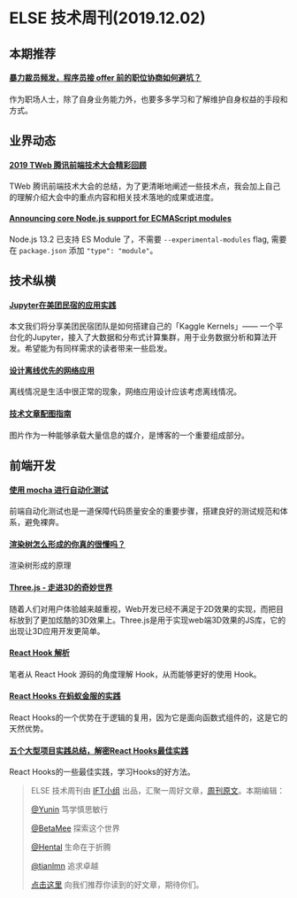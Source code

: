 # ELSE 技术周刊(2019.12.02)

## 本期推荐

#### [暴力裁员频发，程序员接 offer 前的职位协商如何避坑？](https://mp.weixin.qq.com/s/xbLNcyH8k9AzhRnByGCb1Q)

作为职场人士，除了自身业务能力外，也要多多学习和了解维护自身权益的手段和方式。

## 业界动态

#### [2019 TWeb 腾讯前端技术大会精彩回顾](https://mp.weixin.qq.com/s/RKgnFiCdOhtiBbEjawAAAA)
TWeb 腾讯前端技术大会的总结，为了更清晰地阐述一些技术点，我会加上自己的理解介绍大会中的重点内容和相关技术落地的成果或进度。

#### [Announcing core Node.js support for ECMAScript modules](https://medium.com/@nodejs/announcing-core-node-js-support-for-ecmascript-modules-c5d6dc29b663)

Node.js 13.2 已支持 ES Module 了，不需要 `--experimental-modules` flag, 需要在 `package.json` 添加 `"type": "module"`。

## 技术纵横

#### [Jupyter在美团民宿的应用实践](https://tech.meituan.com/2019/11/21/application-practice-jupyter.html)
本文我们将分享美团民宿团队是如何搭建自己的「Kaggle Kernels」—— 一个平台化的Jupyter，接入了大数据和分布式计算集群，用于业务数据分析和算法开发。希望能为有同样需求的读者带来一些启发。

#### [设计离线优先的网络应用](https://juejin.im/post/5dd608eef265da47f12cb018)
离线情况是生活中很正常的现象，网络应用设计应该考虑离线情况。

#### [技术文章配图指南](https://draveness.me/sketch-and-sketch)

图片作为一种能够承载大量信息的媒介，是博客的一个重要组成部分。

## 前端开发

#### [使用 mocha 进行自动化测试](https://mp.weixin.qq.com/s/ILbU5Wr7uCIAxEnsOcTFKw)

前端自动化测试也是一道保障代码质量安全的重要步骤，搭建良好的测试规范和体系，避免裸奔。

#### [渲染树怎么形成的你真的很懂吗？](https://mp.weixin.qq.com/s/ZT047JL4kEqYha10U4NMMQ)

渲染树形成的原理

#### [Three.js - 走进3D的奇妙世界](https://segmentfault.com/a/1190000021136228)

随着人们对用户体验越来越重视，Web开发已经不满足于2D效果的实现，而把目标放到了更加炫酷的3D效果上。Three.js是用于实现web端3D效果的JS库，它的出现让3D应用开发更简单。


#### [React Hook 解析](https://zhuanlan.zhihu.com/p/91935584)

笔者从 React Hook 源码的角度理解 Hook，从而能够更好的使用 Hook。

#### [React Hooks 在蚂蚁金服的实践](https://segmentfault.com/a/1190000021134313)

React Hooks的一个优势在于逻辑的复用，因为它是面向函数式组件的，这是它的天然优势。

#### [五个大型项目实践总结，解密React Hooks最佳实践](https://segmentfault.com/a/1190000021133222)

React Hooks的一些最佳实践，学习Hooks的好方法。

> ELSE 技术周刊由 [IFT小组](https://github.com/CtripFE) 出品，汇聚一周好文章，[周刊原文](https://zhuanlan.zhihu.com/p/93510129)。本期编辑：
>
> [@Yunin](https://github.com/Yunin) 笃学慎思敏行
>
> [@BetaMee](https://github.com/BetaMee) 探索这个世界
>
> [@Hental](https://github.com/Hental) 生命在于折腾
>
> [@tianlmn](https://github.com/tianlmn) 追求卓越
>
> [点击这里](https://github.com/CtripFE/fe-weekly/issues) 向我们推荐你读到的好文章，期待你们。